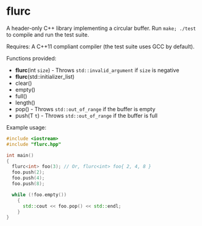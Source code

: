 # flurc
A header-only C++ library implementing a circular buffer. Run `make; ./test` to
compile and run the test suite.

Requires: A C++11 compliant compiler (the test suite uses GCC by default).

Functions provided:
* **flurc**(int `size`) - Throws `std::invalid_argument` if `size` is negative
* **flurc**(std::initializer_list<T>)
* clear()
* empty()
* full()
* length()
* pop() - Throws `std::out_of_range` if the buffer is empty
* push(T `t`) - Throws `std::out_of_range` if the buffer is full

Example usage:
```C++
#include <iostream>
#include "flurc.hpp"

int main()
{
  flurc<int> foo(3); // Or, flurc<int> foo{ 2, 4, 8 }
  foo.push(2);
  foo.push(4);
  foo.push(8);

  while (!foo.empty())
    {
      std::cout << foo.pop() << std::endl;
    }
}
```